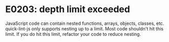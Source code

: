 # E0203: depth limit exceeded

<!-- QLJS_NO_CHECK_CODE -->

JavaScript code can contain nested functions, arrays, objects, classes, etc.
quick-lint-js only supports nesting up to a limit. Most code shouldn't hit this
limit. If you do hit this limit, refactor your code to reduce nesting.

